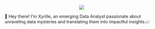 <div id="header" align="center">
  <img src="https://media.giphy.com/media/v1.Y2lkPTc5MGI3NjExdDN4b3U3eGY3N2xsYmowZTZpZTdiOGVxamw4ZjhldTZ6b3R1NjZ2aCZlcD12MV9pbnRlcm5hbF9naWZfYnlfaWQmY3Q9Zw/L1R1tvI9svkIWwpVYr/giphy.gif"/>
</div>

👋 Hey there! I'm Xyrille, an emerging Data Analyst passionate about unraveling
data mysteries and translating them into impactful insights.📈

<!---
xyrncl/xyrncl is a ✨ special ✨ repository because its `README.md` (this file) appears on your GitHub profile.
You can click the Preview link to take a look at your changes.
--->
